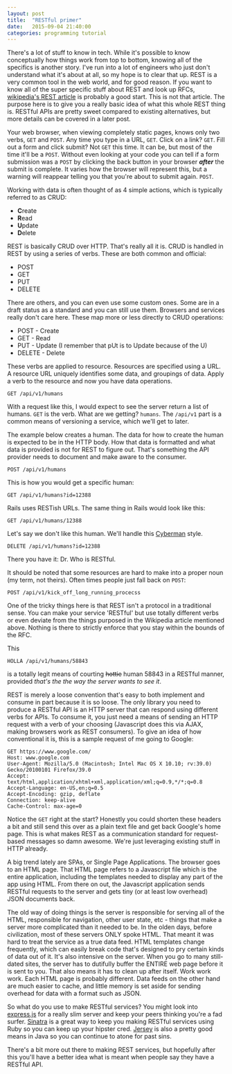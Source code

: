 ```yaml
---
layout: post
title:  "RESTful primer"
date:   2015-09-04 21:40:00
categories: programming tutorial
---
```


There's a lot of stuff to know in tech. While it's possible to know conceptually how things work from top to bottom, knowing all of the specifics is another story. I've run into a lot of engineers who just don't understand what it's about at all, so my hope is to clear that up. REST is a very common tool in the web world, and for good reason. If you want to know all of the super specific stuff about REST and look up RFCs, [wikipedia's REST article](https://en.wikipedia.org/wiki/Representational_state_transfer) is probably a good start. This is not that article. The purpose here is to give you a really basic idea of what this whole REST thing is. RESTful APIs are pretty sweet compared to existing alternatives, but more details can be covered in a later post.

Your web browser, when viewing completely static pages, knows only two verbs, `GET` and `POST`. Any time you type in a URL, `GET`. Click on a link? `GET`. Fill out a form and click submit? Not `GET` this time. It can be, but most of the time it'll be a `POST`. Without even looking at your code you can tell if a form submission was a `POST` by clicking the back button in your browser **_after_** the submit is complete. It varies how the browser will represent this, but a warning will reappear telling you that you're about to submit again. `POST`.

Working with data is often thought of as 4 simple actions, which is typically referred to as CRUD:

- **C**reate
- **R**ead
- **U**pdate
- **D**elete

REST is basically CRUD over HTTP. That's really all it is. CRUD is handled in REST by using a series of verbs. These are both common and official:

* POST
* GET
* PUT
* DELETE

There are others, and you can even use some custom ones. Some are in a draft status as a standard and you can still use them. Browsers and services really don't care here. These map more or less directly to CRUD operations:

* POST - Create
* GET - Read
* PUT - Update (I remember that pUt is to Update because of the U)
* DELETE - Delete

These verbs are applied to resource. Resources are specified using a URL. A resource URL uniquely identifies some data, and groupings of data. Apply a verb to the resource and now you have data operations.

```
GET /api/v1/humans
```

With a request like this, I would expect to see the server return a list of humans. `GET` is the verb. What are we getting? `humans`. The `/api/v1` part is a common means of versioning a service, which we'll get to later.

The example below creates a human. The data for how to create the human is expected to be in the HTTP body. How that data is formatted and what data is provided is not for REST to figure out. That's something the API provider needs to document and make aware to the consumer.

```
POST /api/v1/humans
```

This is how you would get a specific human:

```
GET /api/v1/humans?id=12388
```

Rails uses RESTish URLs. The same thing in Rails would look like this:

```
GET /api/v1/humans/12388
```

Let's say we don't like this human. We'll handle this [Cyberman](https://en.wikipedia.org/wiki/Cyberman) style.

```
DELETE /api/v1/humans?id=12388
```

There you have it: Dr. Who is RESTful.

It should be noted that some resources are hard to make into a proper noun (my term, not theirs). Often times people just fall back on `POST`:

```
POST /api/v1/kick_off_long_running_procecss
```

One of the tricky things here is that REST isn't a protocol in a traditional sense. You can make your service 'RESTful' but use totally different verbs or even deviate from the things purposed in the Wikipedia article mentioned above. Nothing is there to strictly enforce that you stay within the bounds of the RFC.

This

```
HOLLA /api/v1/humans/58843
```

is a totally legit means of courting ~~hottie~~ human 58843 in a RESTful manner, provided _that's the the way the server wants to see it_.

REST is merely a loose convention that's easy to both implement and consume in part because it is so loose. The only library you need to produce a RESTful API is an HTTP server that can respond using different verbs for APIs. To consume it, you just need a means of sending an HTTP request with a verb of your choosing (Javascript does this via AJAX, making browsers work as REST consumers). To give an idea of how conventional it is, this is a sample request of me going to Google:

```
GET https://www.google.com/
Host: www.google.com
User-Agent: Mozilla/5.0 (Macintosh; Intel Mac OS X 10.10; rv:39.0) Gecko/20100101 Firefox/39.0
Accept: text/html,application/xhtml+xml,application/xml;q=0.9,*/*;q=0.8
Accept-Language: en-US,en;q=0.5
Accept-Encoding: gzip, deflate
Connection: keep-alive
Cache-Control: max-age=0
```

Notice the `GET` right at the start? Honestly you could shorten these headers a bit and still send this over as a plain text file and get back Google's home page. This is what makes REST as a communication standard for request-based messages so damn awesome. We're just leveraging existing stuff in HTTP already.

A big trend lately are SPAs, or Single Page Applications. The browser goes to an HTML page. That HTML page refers to a Javascript file which is the entire application, including the templates needed to display any part of the app using HTML. From there on out, the Javascript application sends RESTful requests to the server and gets tiny (or at least low overhead) JSON documents back.

The old way of doing things is the server is responsible for serving all of the HTML, responsible for navigation, other user state, etc - things that make a server more complicated than it needed to be. In the olden days, before civilization, most of these servers ONLY spoke HTML. That meant it was hard to treat the service as a true data feed. HTML templates change frequently, which can easily break code that's designed to pry certain kinds of data out of it. It's also intensive on the server. When you go to many still-dated sites, the server has to dutifully buffer the ENTIRE web page before it is sent to you. That also means it has to clean up after itself. Work work work. Each HTML page is probably different. Data feeds on the other hand are much easier to cache, and little memory is set aside for sending overhead for data with a format such as JSON.

So what do you use to make RESTful services? You might look into [express.js](http://expressjs.com) for a really slim server and keep your peers thinking you're a fad surfer. [Sinatra](http://www.sinatrarb.com) is a great way to keep you making RESTful services using Ruby so you can keep up your hipster cred. [Jersey](https://jersey.java.net) is also a pretty good means in Java so you can continue to atone for past sins.

There's a bit more out there to making REST services, but hopefully after this you'll have a better idea what is meant when people say they have a RESTful API.